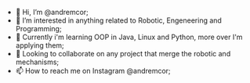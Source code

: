 - 👋 Hi, I’m @andremcor;
- 👀 I’m interested in anything related to Robotic, Engeneering and Programming;
- 🌱 Currently i'm learning OOP in Java, Linux and Python, more over I'm applying them;
- 💞️ Looking to collaborate on any project that merge the robotic and mechanisms;
- 📫 How to reach me on Instagram @andremcor;

<!---
andremcor/andremcor is a ✨ special ✨ repository because its `README.md` (this file) appears on your GitHub profile.
You can click the Preview link to take a look at your changes.
--->
